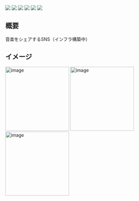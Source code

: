 <img src="https://img.shields.io/badge/PHP-ccc.svg?logo=php&style=flat"> <img src="https://img.shields.io/badge/laravel-FF2D20.svg?logo=laravel&style=flat&logoColor=ccc">
<img src="https://img.shields.io/badge/Vue.js-4FC08D.svg?logo=Vue.js&style=flat&logoColor=ccc">
<img src="https://img.shields.io/badge/-Nginx-009639.svg?logo=nginx&style=flat">
<img src="https://img.shields.io/badge/Docker-2496ED.svg?logo=Docker&style=flat&logoColor=ccc">
<img src="https://img.shields.io/badge/AWS-232F3E.svg?logo=amazonwebservices&style=flat">
<!--(<img src="https://img.shields.io/badge/Terraform-844FBA.svg?logo=Terraform&style=flat&logoColor=ccc">)-->


## 概要
音楽をシェアするSNS（インフラ構築中）


## イメージ
<img width="200" alt="image" src="https://github.com/user-attachments/assets/81717cf1-7e7f-4740-8928-eda504454cba">

<img width="200" alt="image" src="https://github.com/user-attachments/assets/a5e4ce2f-548f-4bf3-977c-67a96d9a17a8">

<img width="200" alt="image" src="https://github.com/user-attachments/assets/4c1db887-565a-48ab-9c29-57d5e59aa506">



